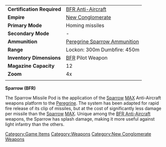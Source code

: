 |                            |                                                                 |
| -------------------------- | --------------------------------------------------------------- |
| **Certification Required** | [BFR Anti-Aircraft](BFR_Anti-Aircraft.md)                       |
| **Empire**                 | [New Conglomerate](New_Conglomerate.md)                         |
| **Primary Mode**           | Homing missiles                                                 |
| **Secondary Mode**         | \-                                                              |
| **Ammunition**             | [Peregrine Sparrow Ammunition](Peregrine_Sparrow_Ammunition.md) |
| **Range**                  | Lockon: 300m Dumbfire: 450m                                     |
| **Inventory Dimensions**   | [BFR](BattleFrame_Robotics.md) Pilot Weapon                     |
| **Magazine Capacity**      | 12                                                              |
| **Zoom**                   | 4x                                                              |
|                            |                                                                 |

**Sparrow (BFR)**

The Sparrow Missile Pod is the application of the
[Sparrow](Sparrow.md) [MAX](Mechanized_Assault_Exo-Suit.md) Anti-Aircraft
weapons platform to the [Peregrine](Peregrine.md). The system
has been adapted for rapid fire release of its clip of missiles, but at
the cost of significantly less damage per missile than the
[Sparrow](Sparrow.md) [MAX](Mechanized_Assault_Exo-Suit.md). Unique among the
[BFR Anti-Aircraft](BFR_Anti-Aircraft.md) weapons, the Sparrow
has splash damage, making it more useful against light infantry than the
others.

[Category:Game Items](Category:Game_Items.md)
[Category:Weapons](Category:Weapons.md) [Category:New
Conglomerate Weapons](Category:New_Conglomerate_Weapons.md)
